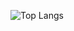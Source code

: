 ![Top Langs](https://github-readme-stats.vercel.app/api/top-langs/?username=saladtopfive&layout=compact&theme=dracula)
